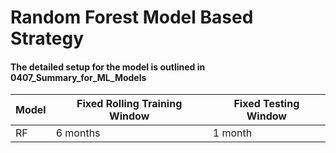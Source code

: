 # Random Forest Model Based Strategy
#### The detailed setup for the model is outlined in 0407_Summary_for_ML_Models

| Model | Fixed Rolling Training Window | Fixed Testing Window |
|-------|-------------------------------|----------------------|
| RF    | 6 months                      | 1 month              |
